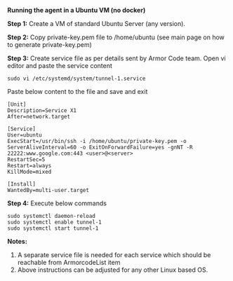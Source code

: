 
**Running the agent in a Ubuntu VM (no docker)**

**Step 1:**
 Create a VM of standard Ubuntu Server (any version). 

**Step 2:** 
 Copy private-key.pem file to /home/ubuntu (see main page on how to generate private-key.pem)

**Step 3:** 
 Create service file as per details sent by Armor Code team. Open vi editor and paste the service content
 
    sudo vi /etc/systemd/system/tunnel-1.service

Paste below content to the file and save and exit

    [Unit]
    Description=Service X1
    After=network.target
    
    [Service]
    User=ubuntu
    ExecStart=/usr/bin/ssh -i /home/ubuntu/private-key.pem -o ServerAliveInterval=60 -o ExitOnForwardFailure=yes -gnNT -R 22222:www.google.com:443 <user>@<server>
    RestartSec=5
    Restart=always
    KillMode=mixed

    [Install]
    WantedBy=multi-user.target

**Step 4:** 
Execute below commands

    sudo systemctl daemon-reload
    sudo systemctl enable tunnel-1
    sudo systemctl start tunnel-1

**Notes:**

 1. A separate service file is needed for each service which should be reachable from ArmorcodeList item
 2. Above instructions can be adjusted for any other Linux based OS.


